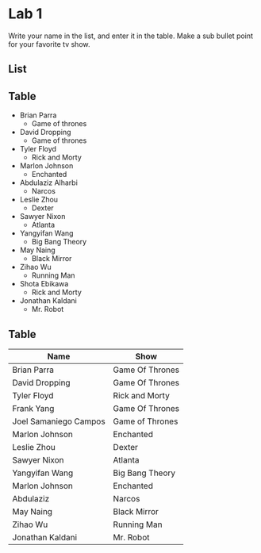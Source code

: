 # Lab 1
Write your name in the list, and enter it in the table. Make a sub bullet point for your favorite tv show.

## List
 
## Table
* Brian Parra
  * Game of thrones
* David Dropping
  * Game of thrones
* Tyler Floyd
    * Rick and Morty
* Marlon Johnson
    * Enchanted
* Abdulaziz Alharbi
  * Narcos
* Leslie Zhou
    * Dexter
* Sawyer Nixon
  * Atlanta
* Yangyifan Wang
  * Big Bang Theory
* May Naing
    * Black Mirror
* Zihao Wu
  * Running Man
* Shota Ebikawa
  * Rick and Morty
* Jonathan Kaldani 
  * Mr. Robot 
 
## Table
| Name | Show|
| ------------- | ------------- |
| Brian Parra     | Game Of Thrones|
| David Dropping     | Game Of Thrones|
| Tyler Floyd | Rick and Morty|
| Frank Yang     | Game Of Thrones|
|Joel Samaniego Campos | Game of Thrones|
| Marlon Johnson | Enchanted |
| Leslie Zhou | Dexter |
| Sawyer Nixon | Atlanta|
| Yangyifan Wang | Big Bang Theory |
| Marlon Johnson | Enchanted | 
| Abdulaziz | Narcos |
| May Naing | Black Mirror |
| Zihao Wu | Running Man |
| Jonathan Kaldani | Mr. Robot
